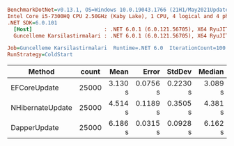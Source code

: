 ``` ini

BenchmarkDotNet=v0.13.1, OS=Windows 10.0.19043.1766 (21H1/May2021Update)
Intel Core i5-7300HQ CPU 2.50GHz (Kaby Lake), 1 CPU, 4 logical and 4 physical cores
.NET SDK=6.0.101
  [Host]                       : .NET 6.0.1 (6.0.121.56705), X64 RyuJIT  [AttachedDebugger]
  Guncelleme Karsilastirmalari : .NET 6.0.1 (6.0.121.56705), X64 RyuJIT

Job=Guncelleme Karsilastirmalari  Runtime=.NET 6.0  IterationCount=100  
RunStrategy=ColdStart  

```
|           Method | count |    Mean |    Error |   StdDev |  Median | Rank |      Gen 0 |      Gen 1 | Allocated |
|----------------- |------ |--------:|---------:|---------:|--------:|-----:|-----------:|-----------:|----------:|
|     EFCoreUpdate | 25000 | 3.130 s | 0.0756 s | 0.2230 s | 3.089 s |    1 | 50000.0000 | 16000.0000 |    313 MB |
| NHibernateUpdate | 25000 | 4.514 s | 0.1189 s | 0.3505 s | 4.381 s |    2 | 13000.0000 |  3000.0000 |     64 MB |
|     DapperUpdate | 25000 | 6.186 s | 0.0315 s | 0.0928 s | 6.162 s |    3 | 18000.0000 |          - |     54 MB |
